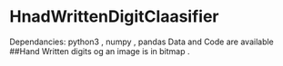 # HnadWrittenDigitClaasifier
Dependancies:
python3 , numpy  , pandas 
Data and Code are available 
##Hand Written digits og an image is in bitmap . 
